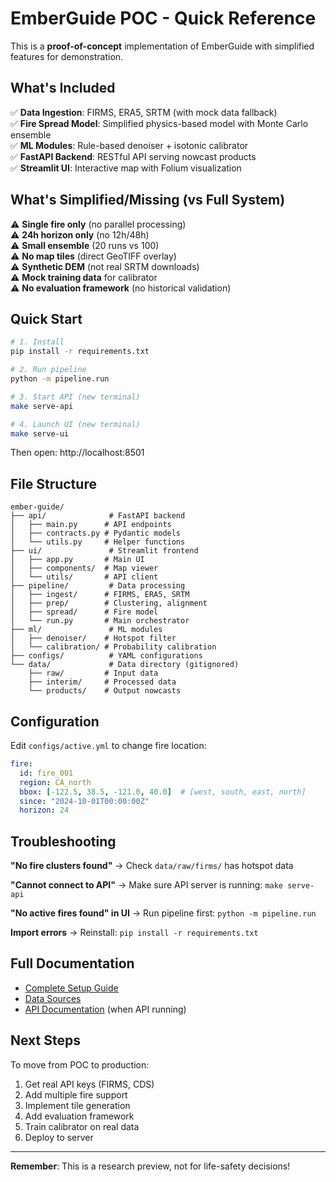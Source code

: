 # EmberGuide POC - Quick Reference

This is a **proof-of-concept** implementation of EmberGuide with simplified features for demonstration.

## What's Included

✅ **Data Ingestion**: FIRMS, ERA5, SRTM (with mock data fallback)  
✅ **Fire Spread Model**: Simplified physics-based model with Monte Carlo ensemble  
✅ **ML Modules**: Rule-based denoiser + isotonic calibrator  
✅ **FastAPI Backend**: RESTful API serving nowcast products  
✅ **Streamlit UI**: Interactive map with Folium visualization  

## What's Simplified/Missing (vs Full System)

⚠️ **Single fire only** (no parallel processing)  
⚠️ **24h horizon only** (no 12h/48h)  
⚠️ **Small ensemble** (20 runs vs 100)  
⚠️ **No map tiles** (direct GeoTIFF overlay)  
⚠️ **Synthetic DEM** (not real SRTM downloads)  
⚠️ **Mock training data** for calibrator  
⚠️ **No evaluation framework** (no historical validation)  

## Quick Start

```bash
# 1. Install
pip install -r requirements.txt

# 2. Run pipeline
python -m pipeline.run

# 3. Start API (new terminal)
make serve-api

# 4. Launch UI (new terminal)
make serve-ui
```

Then open: http://localhost:8501

## File Structure

```
ember-guide/
├── api/              # FastAPI backend
│   ├── main.py      # API endpoints
│   ├── contracts.py # Pydantic models
│   └── utils.py     # Helper functions
├── ui/               # Streamlit frontend
│   ├── app.py       # Main UI
│   ├── components/  # Map viewer
│   └── utils/       # API client
├── pipeline/         # Data processing
│   ├── ingest/      # FIRMS, ERA5, SRTM
│   ├── prep/        # Clustering, alignment
│   ├── spread/      # Fire model
│   └── run.py       # Main orchestrator
├── ml/               # ML modules
│   ├── denoiser/    # Hotspot filter
│   └── calibration/ # Probability calibration
├── configs/          # YAML configurations
└── data/             # Data directory (gitignored)
    ├── raw/         # Input data
    ├── interim/     # Processed data
    └── products/    # Output nowcasts
```

## Configuration

Edit `configs/active.yml` to change fire location:

```yaml
fire:
  id: fire_001
  region: CA_north
  bbox: [-122.5, 38.5, -121.0, 40.0]  # [west, south, east, north]
  since: "2024-10-01T00:00:00Z"
  horizon: 24
```

## Troubleshooting

**"No fire clusters found"**
→ Check `data/raw/firms/` has hotspot data

**"Cannot connect to API"**
→ Make sure API server is running: `make serve-api`

**"No active fires found" in UI**
→ Run pipeline first: `python -m pipeline.run`

**Import errors**
→ Reinstall: `pip install -r requirements.txt`

## Full Documentation

- [Complete Setup Guide](docs/POC_SETUP.md)
- [Data Sources](docs/DATA_SOURCES.md)
- [API Documentation](http://localhost:8000/docs) (when API running)

## Next Steps

To move from POC to production:

1. Get real API keys (FIRMS, CDS)
2. Add multiple fire support
3. Implement tile generation
4. Add evaluation framework
5. Train calibrator on real data
6. Deploy to server

---

**Remember**: This is a research preview, not for life-safety decisions!

